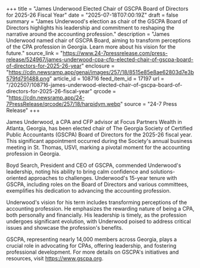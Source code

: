 +++
title = "James Underwood Elected Chair of GSCPA Board of Directors for 2025-26 Fiscal Year"
date = "2025-07-18T07:00:19Z"
draft = false
summary = "James Underwood's election as chair of the GSCPA Board of Directors highlights his leadership and commitment to reshaping the narrative around the accounting profession."
description = "James Underwood named chair of GSCPA Board, aiming to transform perceptions of the CPA profession in Georgia. Learn more about his vision for the future."
source_link = "https://www.24-7pressrelease.com/press-release/524967/james-underwood-cpa-cfp-elected-chair-of-gscpa-board-of-directors-for-2025-26-year"
enclosure = "https://cdn.newsramp.app/genai/images/257/18/8515e85e8ae62803d7e3b579fd791488.png"
article_id = 108716
feed_item_id = 17197
url = "/202507/108716-james-underwood-elected-chair-of-gscpa-board-of-directors-for-2025-26-fiscal-year"
qrcode = "https://cdn.newsramp.app/24-7PressRelease/qrcode/257/18/harpidym.webp"
source = "24-7 Press Release"
+++

<p>James Underwood, a CPA and CFP advisor at Focus Partners Wealth in Atlanta, Georgia, has been elected chair of The Georgia Society of Certified Public Accountants (GSCPA) Board of Directors for the 2025-26 fiscal year. This significant appointment occurred during the Society's annual business meeting in St. Thomas, USVI, marking a pivotal moment for the accounting profession in Georgia.</p><p>Boyd Search, President and CEO of GSCPA, commended Underwood's leadership, noting his ability to bring calm confidence and solutions-oriented approaches to challenges. Underwood's 15-year tenure with GSCPA, including roles on the Board of Directors and various committees, exemplifies his dedication to advancing the accounting profession.</p><p>Underwood's vision for his term includes transforming perceptions of the accounting profession. He emphasizes the rewarding nature of being a CPA, both personally and financially. His leadership is timely, as the profession undergoes significant evolution, with Underwood poised to address critical issues and showcase the profession's benefits.</p><p>GSCPA, representing nearly 14,000 members across Georgia, plays a crucial role in advocating for CPAs, offering leadership, and fostering professional development. For more details on GSCPA's initiatives and resources, visit <a href='https://www.gscpa.org' rel='nofollow' target='_blank'>https://www.gscpa.org</a>.</p>